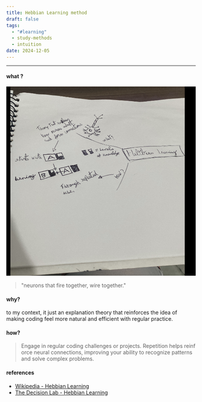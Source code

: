 ```yaml
---
title: Hebbian Learning method
draft: false
tags:
  - "#learning"
  - study-methods
  - intuition
date: 2024-12-05
---
```


---

#### what ?
![hobbian_learning_img.png](../images/hobbian_learning_img.png)

> "neurons that fire together, wire together."


#### why?
to my context, it just an explanation theory that reinforces the idea 
of making coding feel more natural and efficient with regular practice.

#### how?

>Engage in regular coding challenges or projects. Repetition helps reinforce neural connections, improving your ability to recognize patterns and solve complex problems.

#### references

- [Wikipedia - Hebbian Learning](https://en.wikipedia.org/wiki/Hebbian_theory "null")
- [The Decision Lab - Hebbian Learning](https://thedecisionlab.com/insights/psychology/hebbian-learning "null")


